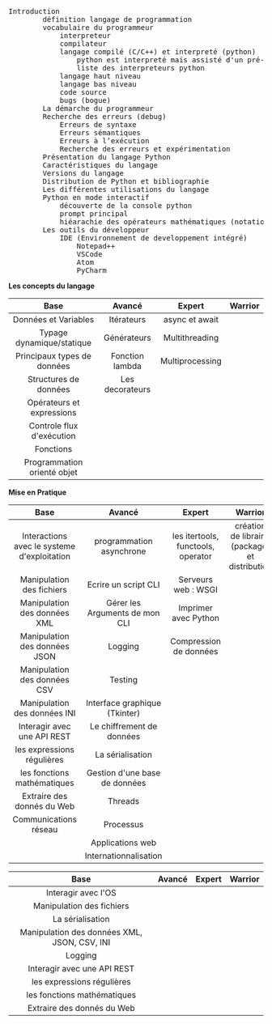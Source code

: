 <pre>
Introduction
        définition langage de programmation
        vocabulaire du programmeur
            interpreteur
            compilateur
            langage compilé (C/C++) et interpreté (python)
                python est interpreté mais assisté d'un pré-compilateur
                liste des interpreteurs python
            langage haut niveau
            langage bas niveau
            code source
            bugs (bogue)
        La démarche du programmeur
        Recherche des erreurs (debug)
            Erreurs de syntaxe
            Erreurs sémantiques
            Erreurs à l’exécution
            Recherche des erreurs et expérimentation
        Présentation du langage Python
        Caractéristiques du langage
        Versions du langage
        Distribution de Python et bibliographie
        Les différentes utilisations du langage
        Python en mode interactif
            découverte de la console python
            prompt principal
            hiéarachie des opérateurs mathématiques (notation infixé/post fixé)
        Les outils du développeur
            IDE (Environnement de developpement intégré)
                Notepad++
                VSCode
                Atom
                PyCharm
</pre>

**Les concepts du langage**

| Base  | Avancé| Expert | Warrior
| :---: | :---: | :---:  | :---: |
| Données et Variables | Itérateurs| async et await| |
| Typage dynamique/statique | Générateurs | Multithreading | |
| Principaux types de données | Fonction lambda | Multiprocessing | |
| Structures de données | Les decorateurs |||
| Opérateurs et expressions ||||
| Controle flux d'exécution ||||
| Fonctions ||||
| Programmation orienté objet ||||

**Mise en Pratique**

| Base  | Avancé| Expert | Warrior
| :---: | :---: | :---:  | :---: |
|Interactions avec le systeme d'exploitation  | programmation asynchrone            | les itertools, functools, operator   | création de librairie (package) et distribution|
|Manipulation des fichiers                    | Ecrire un script CLI                | Serveurs web : WSGI                  ||
|Manipulation des données XML                 | Gérer les Arguments de mon CLI      | Imprimer avec Python                 ||
|Manipulation des données JSON                | Logging                             | Compression de données               ||
|Manipulation des données CSV                 | Testing                             |||
|Manipulation des données INI                 | Interface graphique (Tkinter)       ||| 
|Interagir avec une API REST                  | Le chiffrement de données           |||
|les expressions régulières                   | La sérialisation                    |||
|les fonctions mathématiques                  | Gestion d'une base de données       |||
|Extraire des donnés du Web                   | Threads                             |||
|Communications réseau                        | Processus                           |||      
|                                             | Applications web                    |||
|                                             | Internationnalisation               |||





| Base  | Avancé| Expert | Warrior
| :---: | :---: | :---:  | :---: |
|Interagir avec l'OS 
|Manipulation des fichiers 
|La sérialisation                    
|Manipulation des données XML, JSON, CSV, INI 
|Logging 
| Interagir avec une API REST 
| les expressions régulières  
| les fonctions mathématiques  
| Extraire des donnés du Web 
